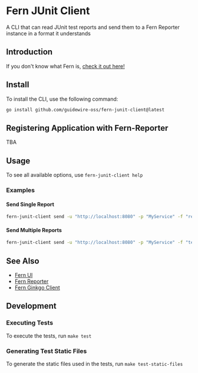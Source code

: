 # Fern JUnit Client

A CLI that can read JUnit test reports and send them to a Fern Reporter instance in a format it understands

## Introduction

If you don't know what Fern is, [check it out here!](https://github.com/guidewire-oss/fern-reporter)

## Install

To install the CLI, use the following command:

```sh
go install github.com/guidewire-oss/fern-junit-client@latest
```

## Registering Application with Fern-Reporter
TBA

## Usage

To see all available options, use `fern-junit-client help`

### Examples

#### Send Single Report

```sh
fern-junit-client send -u "http://localhost:8080" -p "MyService" -f "report.xml"
```

#### Send Multiple Reports

```sh
fern-junit-client send -u "http://localhost:8080" -p "MyService" -f "tests/*.xml"
```

## See Also

* [Fern UI](https://github.com/guidewire-oss/fern-ui)
* [Fern Reporter](https://github.com/guidewire-oss/fern-reporter)
* [Fern Ginkgo Client](https://github.com/guidewire-oss/fern-ginkgo-client)

## Development

### Executing Tests

To execute the tests, run `make test`

### Generating Test Static Files

To generate the static files used in the tests, run `make test-static-files`
